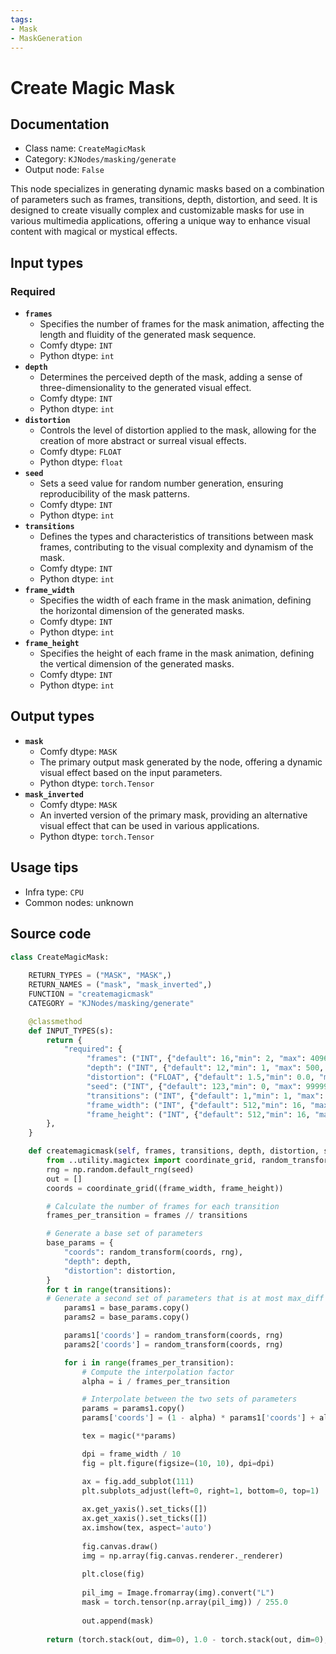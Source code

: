 ```yaml
---
tags:
- Mask
- MaskGeneration
---
```


# Create Magic Mask
## Documentation
- Class name: `CreateMagicMask`
- Category: `KJNodes/masking/generate`
- Output node: `False`

This node specializes in generating dynamic masks based on a combination of parameters such as frames, transitions, depth, distortion, and seed. It is designed to create visually complex and customizable masks for use in various multimedia applications, offering a unique way to enhance visual content with magical or mystical effects.
## Input types
### Required
- **`frames`**
    - Specifies the number of frames for the mask animation, affecting the length and fluidity of the generated mask sequence.
    - Comfy dtype: `INT`
    - Python dtype: `int`
- **`depth`**
    - Determines the perceived depth of the mask, adding a sense of three-dimensionality to the generated visual effect.
    - Comfy dtype: `INT`
    - Python dtype: `int`
- **`distortion`**
    - Controls the level of distortion applied to the mask, allowing for the creation of more abstract or surreal visual effects.
    - Comfy dtype: `FLOAT`
    - Python dtype: `float`
- **`seed`**
    - Sets a seed value for random number generation, ensuring reproducibility of the mask patterns.
    - Comfy dtype: `INT`
    - Python dtype: `int`
- **`transitions`**
    - Defines the types and characteristics of transitions between mask frames, contributing to the visual complexity and dynamism of the mask.
    - Comfy dtype: `INT`
    - Python dtype: `int`
- **`frame_width`**
    - Specifies the width of each frame in the mask animation, defining the horizontal dimension of the generated masks.
    - Comfy dtype: `INT`
    - Python dtype: `int`
- **`frame_height`**
    - Specifies the height of each frame in the mask animation, defining the vertical dimension of the generated masks.
    - Comfy dtype: `INT`
    - Python dtype: `int`
## Output types
- **`mask`**
    - Comfy dtype: `MASK`
    - The primary output mask generated by the node, offering a dynamic visual effect based on the input parameters.
    - Python dtype: `torch.Tensor`
- **`mask_inverted`**
    - Comfy dtype: `MASK`
    - An inverted version of the primary mask, providing an alternative visual effect that can be used in various applications.
    - Python dtype: `torch.Tensor`
## Usage tips
- Infra type: `CPU`
- Common nodes: unknown


## Source code
```python
class CreateMagicMask:
    
    RETURN_TYPES = ("MASK", "MASK",)
    RETURN_NAMES = ("mask", "mask_inverted",)
    FUNCTION = "createmagicmask"
    CATEGORY = "KJNodes/masking/generate"

    @classmethod
    def INPUT_TYPES(s):
        return {
            "required": {
                 "frames": ("INT", {"default": 16,"min": 2, "max": 4096, "step": 1}),
                 "depth": ("INT", {"default": 12,"min": 1, "max": 500, "step": 1}),
                 "distortion": ("FLOAT", {"default": 1.5,"min": 0.0, "max": 100.0, "step": 0.01}),
                 "seed": ("INT", {"default": 123,"min": 0, "max": 99999999, "step": 1}),
                 "transitions": ("INT", {"default": 1,"min": 1, "max": 20, "step": 1}),
                 "frame_width": ("INT", {"default": 512,"min": 16, "max": 4096, "step": 1}),
                 "frame_height": ("INT", {"default": 512,"min": 16, "max": 4096, "step": 1}),
        },
    } 

    def createmagicmask(self, frames, transitions, depth, distortion, seed, frame_width, frame_height):
        from ..utility.magictex import coordinate_grid, random_transform, magic
        rng = np.random.default_rng(seed)
        out = []
        coords = coordinate_grid((frame_width, frame_height))

        # Calculate the number of frames for each transition
        frames_per_transition = frames // transitions

        # Generate a base set of parameters
        base_params = {
            "coords": random_transform(coords, rng),
            "depth": depth,
            "distortion": distortion,
        }
        for t in range(transitions):
        # Generate a second set of parameters that is at most max_diff away from the base parameters
            params1 = base_params.copy()
            params2 = base_params.copy()

            params1['coords'] = random_transform(coords, rng)
            params2['coords'] = random_transform(coords, rng)

            for i in range(frames_per_transition):
                # Compute the interpolation factor
                alpha = i / frames_per_transition

                # Interpolate between the two sets of parameters
                params = params1.copy()
                params['coords'] = (1 - alpha) * params1['coords'] + alpha * params2['coords']

                tex = magic(**params)

                dpi = frame_width / 10
                fig = plt.figure(figsize=(10, 10), dpi=dpi)

                ax = fig.add_subplot(111)
                plt.subplots_adjust(left=0, right=1, bottom=0, top=1)
                
                ax.get_yaxis().set_ticks([])
                ax.get_xaxis().set_ticks([])
                ax.imshow(tex, aspect='auto')
                
                fig.canvas.draw()
                img = np.array(fig.canvas.renderer._renderer)
                
                plt.close(fig)
                
                pil_img = Image.fromarray(img).convert("L")
                mask = torch.tensor(np.array(pil_img)) / 255.0
                
                out.append(mask)
        
        return (torch.stack(out, dim=0), 1.0 - torch.stack(out, dim=0),)

```
